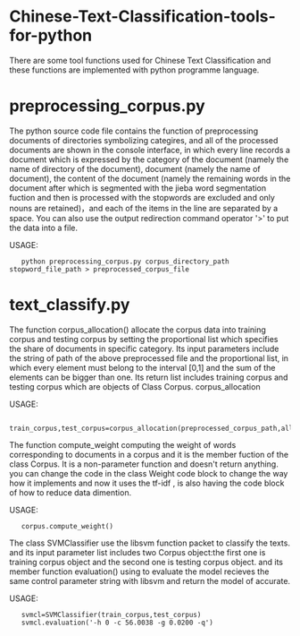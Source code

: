 # Chinese-Text-Classification-tools-for-python
There are some tool functions used for Chinese Text Classification and these functions are implemented with python programme language.
# preprocessing_corpus.py
The python source code file contains the function of preprocessing documents of directories symbolizing categires, and all of the processed documents are shown in the console interface, in which  every line records a document which is expressed by the category of the document (namely the name of directory of the document), document (namely the name of document), the content of the document (namely the remaining words in the document after which is segmented with the jieba word segmentation fuction and then is processed with the stopwords are excluded and only nouns are retained)，and each of the items in the line are separated by a space. You can also use the output redirection command operator '>' to put the data into a file.

USAGE: 

       python preprocessing_corpus.py corpus_directory_path stopword_file_path > preprocessed_corpus_file

# text_classify.py
The function corpus_allocation() allocate the corpus data into training corpus and testing corpus by setting the proportional list which specifies the share of  documents in specific category. Its input parameters include the string of path of the above preprocessed file and  the proportional list, in which every element must belong to the interval [0,1] and the sum of the elements can be bigger than one. Its return list includes training corpus and testing corpus which are objects of Class Corpus.
corpus_allocation

USAGE: 
       
       train_corpus,test_corpus=corpus_allocation(preprocessed_corpus_path,allocation_percentage_list):

The function compute_weight computing the weight of words corresponding to documents in a corpus and it is the member fuction of the class Corpus. It is a non-parameter function and doesn't return anything. you can change the code in the class Weight code block to change the way how it  implements and now it uses the tf-idf , is also having the code block of how to reduce data dimention.

USAGE:        

       corpus.compute_weight()

The class SVMClassifier use the libsvm function packet to classify the texts. and its input parameter list includes two Corpus object:the first one is training corpus object and the second one is testing corpus object. and its member function evaluation() using to evaluate the model recieves the same control parameter string with libsvm and return the model of accurate.

USAGE: 

       svmcl=SVMClassifier(train_corpus,test_corpus)  
       svmcl.evaluation('-h 0 -c 56.0038 -g 0.0200 -q')

